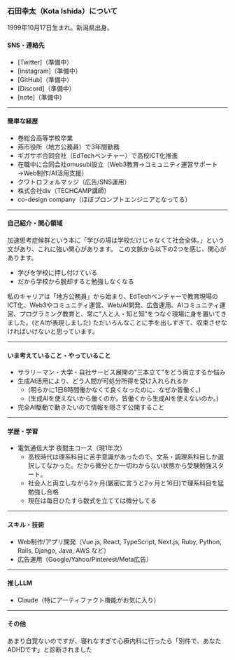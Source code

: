 ### 石田幸太（Kota Ishida）について

1999年10月17日生まれ。新潟県出身。

#### SNS・連絡先
- [Twitter]（準備中）
- [instagram]（準備中）
- [GitHub]（準備中）
- [Discord]（準備中）
- [note]（準備中）

---

#### 簡単な経歴
- 巻総合高等学校卒業
- 燕市役所（地方公務員）で3年間勤務
- ギガサポ合同会社（EdTechベンチャー）で高校ICT化推進
- 在職中に合同会社omusubi設立（Web3教育→コミュニティ運営サポート→Web制作/AI活用支援）
- クワトロフォルマッジ（広告/SNS運用）
- 株式会社div（TECHCAMP講師）
- co-design company（ほぼプロンプトエンジニアとなってる）

---

#### 自己紹介・関心領域

加速思考症候群という本に「学びの場は学校だけじゃなくて社会全体。」という文があり、これに強い関心があります。
この文脈から以下の2つを感じ、関心があります。
- 学びを学校に押し付けている
- だから学校から脱却すると勉強しなくなる 

私のキャリアは「地方公務員」から始まり、EdTechベンチャーで教育現場のICT化、Web3やコミュニティ運営、Web/AI開発、広告運用、AIコミュニティ運営、プログラミング教育と、常に"人と人・知と知"をつなぐ現場に身を置いてきました。(とAIが表現しました) 
ただいろんなことに手を出しすぎて、収束させなければいけないと思っています。

---

#### いま考えていること・やっていること
- サラリーマン・大学・自社サービス展開の"三本立て"をどう両立するか悩み
- 生成AI活用により、どう人間が可処分所得を受け入れられるか
  - (明らかに1日8時間働かなくて良くなったのに、なぜか皆働く。)
  - (生成AIを使えないから働くのか。皆働くから生成AIを使えないのか。)
- 完全AI駆動で動きたいので情報を隠さず公開すること

---

#### 学歴・学習
- 電気通信大学 夜間主コース（現1年次）
  - 高校時代は理系科目に苦手意識があったので、文系・調理系科目しか選択してなかった。だから微分とか一切わからない状態から受験勉強スタート。
  - 社会人と両立しながら2ヶ月(厳密に言うと2ヶ月と16日)で理系科目を猛勉強し合格
  - 現在は毎日ひたすら数式を立てては微分してる

---

#### スキル・技術
- Web制作/アプリ開発（Vue.js, React, TypeScript, Next.js, Ruby, Python, Rails, Django, Java, AWS など）
- 広告運用（Google/Yahoo/Pinterest/Meta広告）

---

#### 推しLLM
- Claude（特にアーティファクト機能がお気に入り）

---

#### その他
あまり自覚ないのですが、寝れなすぎて心療内科に行ったら「別件で、あなたADHDです」と診断されました